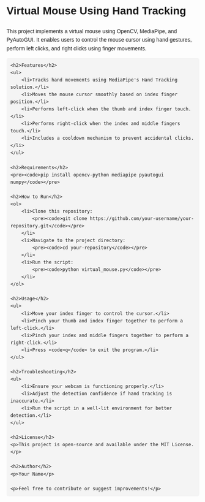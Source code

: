 <!DOCTYPE html>
<html lang="en">
<head>
    <meta charset="UTF-8">
    <meta name="viewport" content="width=device-width, initial-scale=1.0">
    <title>Virtual Mouse Using Hand Tracking</title>
    <style>
        body { font-family: Arial, sans-serif; line-height: 1.6; margin: 20px; }
        code { background: #f4f4f4; padding: 5px; border-radius: 5px; }
        pre { background: #f4f4f4; padding: 10px; border-radius: 5px; overflow-x: auto; }
    </style>
</head>
<body>
    <h1>Virtual Mouse Using Hand Tracking</h1>
    <p>This project implements a virtual mouse using OpenCV, MediaPipe, and PyAutoGUI. It enables users to control the mouse cursor using hand gestures, perform left clicks, and right clicks using finger movements.</p>
    
    <h2>Features</h2>
    <ul>
        <li>Tracks hand movements using MediaPipe's Hand Tracking solution.</li>
        <li>Moves the mouse cursor smoothly based on index finger position.</li>
        <li>Performs left-click when the thumb and index finger touch.</li>
        <li>Performs right-click when the index and middle fingers touch.</li>
        <li>Includes a cooldown mechanism to prevent accidental clicks.</li>
    </ul>
    
    <h2>Requirements</h2>
    <pre><code>pip install opencv-python mediapipe pyautogui numpy</code></pre>
    
    <h2>How to Run</h2>
    <ol>
        <li>Clone this repository:
            <pre><code>git clone https://github.com/your-username/your-repository.git</code></pre>
        </li>
        <li>Navigate to the project directory:
            <pre><code>cd your-repository</code></pre>
        </li>
        <li>Run the script:
            <pre><code>python virtual_mouse.py</code></pre>
        </li>
    </ol>
    
    <h2>Usage</h2>
    <ul>
        <li>Move your index finger to control the cursor.</li>
        <li>Pinch your thumb and index finger together to perform a left-click.</li>
        <li>Pinch your index and middle fingers together to perform a right-click.</li>
        <li>Press <code>q</code> to exit the program.</li>
    </ul>
    
    <h2>Troubleshooting</h2>
    <ul>
        <li>Ensure your webcam is functioning properly.</li>
        <li>Adjust the detection confidence if hand tracking is inaccurate.</li>
        <li>Run the script in a well-lit environment for better detection.</li>
    </ul>
    
    <h2>License</h2>
    <p>This project is open-source and available under the MIT License.</p>
    
    <h2>Author</h2>
    <p>Your Name</p>
    
    <p>Feel free to contribute or suggest improvements!</p>
</body>
</html>


